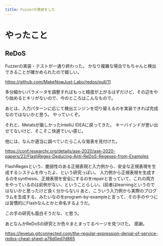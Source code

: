 ```yaml
---
title: Fuzzerの実装をした
---
```


# やったこと

## ReDoS

Fuzzerの実装・テストが一通り終わった。
かなり複雑な場合でもちゃんと検出できることが確かめられたので嬉しい。

<https://github.com/MakeNowJust-Labo/redos/pull/11>

多分細かいパラメータを調整すればもっと精度が上がるはずだけど、その辺をやり始めるとキリがないので、今のところはこんなもので。

あとは、入力パターンに応じて検出エンジンを切り替えるのを実装できれば完成なのではないかと思う。
やっていくぞ。

それと、Metalsが厳しかったIntelliJ IDEAに戻ってきた。
キーバインドが思い出せてないけど、そこそこ快適でいい感じ。

他には、なんか適当に調べていたらこんな発表を見付けた。

<https://conf.researchr.org/details/ase-2020/ase-2020-papers/22/FlashRegex-Deducing-Anti-ReDoS-Regexes-from-Examples>

FlashRegexという、脆弱性のある正規表現と入力例から、安全な正規表現を生成するシステムを作ったよ、という研究っぽい。
入力例から正規表現を生成するのをsynthesis、正規表現を安全にするのをrepairと言っていて、これの両方をやっているのは前例がない、ということらしい。(前者はlearningというのではないかと思ったけど良く分からない)
あと、こういう入力例から実際のプログラムを生成する、みたいなのをprogram-by-exampleと言って、その手のやつには習慣的にFlashなんとかと命名するようだ。

この手の研究も面白そうだな、と思う。

あとなんかReDoSの研究とか色々まとまってるページを見つけた。
感謝。

<https://levelup.gitconnected.com/the-regular-expression-denial-of-service-redos-cheat-sheet-a78d0ed7d865>
